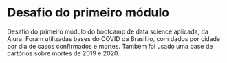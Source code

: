 # Desafio do primeiro módulo
Desafio do primeiro módulo do bootcamp de data science aplicada, da Alura.
Foram utilizadas bases do COVID da Brasil.io, com dados por cidade por dia de casos confirmados e mortes.
Também foi usado uma base de cartórios sobre mortes de 2019 e 2020.
